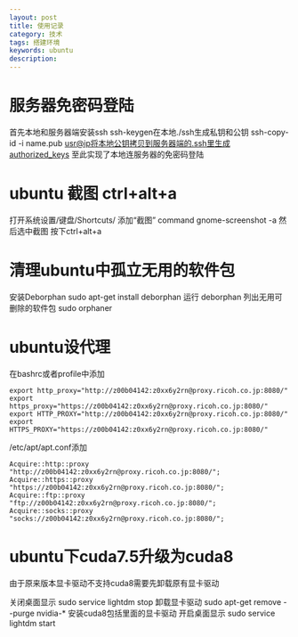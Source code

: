 ```yaml
---
layout: post
title: 使用记录
category: 技术
tags: 搭建环境
keywords: ubuntu
description:
---
```


# 服务器免密码登陆

首先本地和服务器端安装ssh
ssh-keygen在本地./ssh生成私钥和公钥
ssh-copy-id -i name.pub usr@ip将本地公钥拷贝到服务器端的.ssh里生成authorized_keys
至此实现了本地连服务器的免密码登陆

# ubuntu 截图 ctrl+alt+a

打开系统设置/键盘/Shortcuts/ 添加“截图” command gnome-screenshot -a 然后选中截图 按下ctrl+alt+a

# 清理ubuntu中孤立无用的软件包

安装Deborphan
sudo apt-get install deborphan
运行
deborphan
列出无用可删除的软件包
sudo orphaner

# ubuntu设代理

在bashrc或者profile中添加

```
export http_proxy="http://z00b04142:z0xx6y2rn@proxy.ricoh.co.jp:8080/"
export https_proxy="https://z00b04142:z0xx6y2rn@proxy.ricoh.co.jp:8080/"
export HTTP_PROXY="http://z00b04142:z0xx6y2rn@proxy.ricoh.co.jp:8080/"
export HTTPS_PROXY="https://z00b04142:z0xx6y2rn@proxy.ricoh.co.jp:8080/"
```

/etc/apt/apt.conf添加

```
Acquire::http::proxy "http://z00b04142:z0xx6y2rn@proxy.ricoh.co.jp:8080/";
Acquire::https::proxy "https://z00b04142:z0xx6y2rn@proxy.ricoh.co.jp:8080/";
Acquire::ftp::proxy "ftp://z00b04142:z0xx6y2rn@proxy.ricoh.co.jp:8080/";
Acquire::socks::proxy "socks://z00b04142:z0xx6y2rn@proxy.ricoh.co.jp:8080/";
```

# ubuntu下cuda7.5升级为cuda8
由于原来版本显卡驱动不支持cuda8需要先卸载原有显卡驱动

关闭桌面显示
sudo service lightdm stop
卸载显卡驱动
sudo apt-get remove --purge nvidia-*
安装cuda8包括里面的显卡驱动
开启桌面显示
sudo service lightdm start

